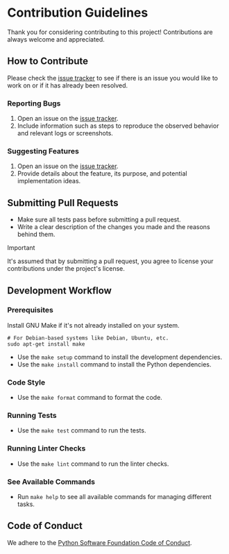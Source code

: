# Contribution Guidelines

Thank you for considering contributing to this project!
Contributions are always welcome and appreciated.

## How to Contribute

Please check the [issue tracker](https://github.com/habedi/mongo-analyser/issues) to see if there is an issue
you
would like to work on or if it has already been resolved.

### Reporting Bugs

1. Open an issue on the [issue tracker](https://github.com/habedi/mongo-analyser/issues).
2. Include information such as steps to reproduce the observed behavior and relevant logs or screenshots.

### Suggesting Features

1. Open an issue on the [issue tracker](https://github.com/habedi/mongo-analyser/issues).
2. Provide details about the feature, its purpose, and potential implementation ideas.

## Submitting Pull Requests

- Make sure all tests pass before submitting a pull request.
- Write a clear description of the changes you made and the reasons behind them.

> [!IMPORTANT]
> It's assumed that by submitting a pull request, you agree to license your contributions under the project's license.

## Development Workflow

### Prerequisites

Install GNU Make if it's not already installed on your system.

```shell
# For Debian-based systems like Debian, Ubuntu, etc.
sudo apt-get install make
```

- Use the `make setup` command to install the development dependencies.
- Use the `make install` command to install the Python dependencies.

### Code Style

- Use the `make format` command to format the code.

### Running Tests

- Use the `make test` command to run the tests.

### Running Linter Checks

- Use the `make lint` command to run the linter checks.

### See Available Commands

- Run `make help` to see all available commands for managing different tasks.

## Code of Conduct

We adhere to the [Python Software Foundation Code of Conduct](https://policies.python.org/python.org/code-of-conduct).
